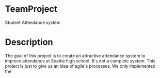 # TeamProject
Student Attendance system

# Description
The goal of this project is to create an attractive attendance system to improve attendance at Seattle high school. 
It's not a complete system. This project is just to give us an idea of agile's processes. We only implemented the   
